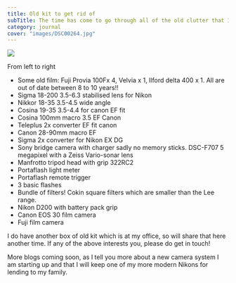 ```yaml
---
title: Old kit to get rid of
subTitle: The time has come to go through all of the old clutter that I have, what can I sell, give away or even throw away!
category: journal
cover: "images/DSC00264.jpg"
---
```


![](images/DSC00264.jpg)

From left to right

* Some old film: Fuji Provia 100Fx 4, Velvia x 1, Ilford delta 400 x 1. All are out of date between 8 to 10 years!!
* Sigma 18-200 3.5-6.3 stabilised lens for Nikon
* Nikkor 18-35 3.5-4.5 wide angle 
* Cosina 19-35 3.5-4.4 for canon EF fit
* Cosina 100mm macro 3.5 EF Canon
* Teleplus 2x converter EF fit canon
* Canon 28-90mm macro EF
* Sigma 2x converter for Nikon EX DG
* Sony bridge camera with charger sadly no memory sticks. DSC-F707 5 megapixel with a Zeiss Vario-sonar lens
* Manfrotto tripod head with grip 322RC2
* Portaflash light meter
* Portaflash remote trigger
* 3 basic flashes
* Bundle of filters! Cokin square filters which are smaller than the Lee range. 
* Nikon D200 with battery pack grip
* Canon EOS 30 film camera
* Fuji film camera

I do have another box of old kit which is at my office, so will share that here another time. If any of the above interests you, please do get in touch!

More blogs coming soon, as I tell you more about a new camera system I am starting up and that I will keep one of my more modern Nikons for lending to my family.




